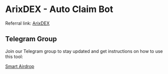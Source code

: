 # ArixDEX - Auto Claim Bot

Referral link: [ArixDEX](https://t.me/ARIXcoin_bot?start=ref_5914982564)

## Telegram Group

Join our Telegram group to stay updated and get instructions on how to use this tool:

[Smart Airdrop](https://t.me/smartairdrop2120)
